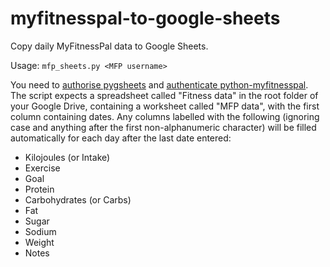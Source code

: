 # myfitnesspal-to-google-sheets
Copy daily MyFitnessPal data to Google Sheets.

Usage: `mfp_sheets.py <MFP username>`

You need to [authorise pygsheets](https://pygsheets.readthedocs.io/en/stable/authorization.html) and [authenticate python-myfitnesspal](https://github.com/coddingtonbear/python-myfitnesspal#authentication).
The script expects a spreadsheet called "Fitness data" in the root folder of your Google Drive, containing a worksheet called "MFP data", with the first column containing dates.
Any columns labelled with the following (ignoring case and anything after the first non-alphanumeric character) will be filled automatically for each day after the last date entered:

* Kilojoules (or Intake)
* Exercise
* Goal
* Protein
* Carbohydrates (or Carbs)
* Fat
* Sugar
* Sodium
* Weight
* Notes
